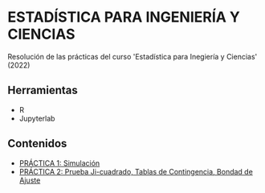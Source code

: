 # ESTADÍSTICA PARA INGENIERÍA Y CIENCIAS
Resolución de las prácticas del curso 'Estadística para Inegiería y Ciencias' (2022)
## Herramientas
* R
* Jupyterlab
## Contenidos
* [PRÁCTICA 1: Simulación](https://github.com/ivan-svetlich/statistics-r/blob/main/notebooks/TP1.ipynb)
* [PRÁCTICA 2: Prueba Ji-cuadrado, Tablas de Contingencia, Bondad de Ajuste](https://github.com/ivan-svetlich/statistics-r/blob/main/notebooks/TP2.ipynb)
